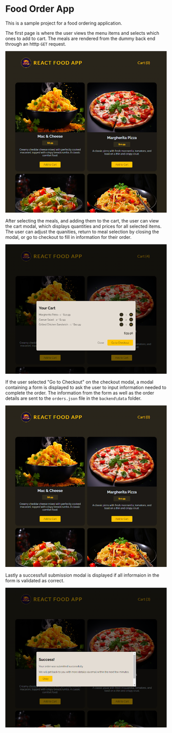 # Food Order App

This is a sample project for a food ordering application. 

The first page is where the user views the menu items and selects which ones to add to cart. The meals are rendered from the dummy back end through an htttp ``GET`` request.

![Food 1](https://github.com/cgrundman/react-learning/blob/main/images/food_1.png)

After selecting the meals, and adding them to the cart, the user can view the cart modal, which displays quantities and prices for all selected items. The user can adjust the quanities, return to meal selection by closing the modal, or go to checkout to fill in information for their order.

![Food 2](https://github.com/cgrundman/react-learning/blob/main/images/food_2.png)

If the user selected "Go to Checkout" on the checkout modal, a modal containing a form is displayed to ask the user to input information needed to complete the order. The information from the form as well as the order details are sent to the ``orders.json`` file in the ``backend\data`` folder.

![Food 3](https://github.com/cgrundman/react-learning/blob/main/images/food_1.png)

Lastly a successfull submission modal is displayed if all informaion in the form is validated as correct. 

![Food 4](https://github.com/cgrundman/react-learning/blob/main/images/food_4.png)